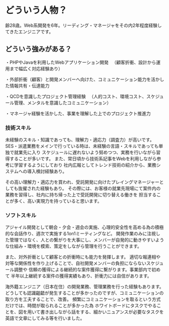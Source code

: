 # どういう人物？
齢28歳。Web系開発を6年。リーディング・マネージャをその内2年程度経験してきたエンジニアです。

## どういう強みがある？
・PHPやJavaを利用したWebアプリケーション開発
　（顧客折衝、設計から運用まで幅広く対応経験あり）

・外部折衝（顧客）と開発メンバーへ向けた、コミュニケーション能力を活かした情報共有・伝達能力

・QCDを意識したプロジェクト管理経験
　（人的コスト、環境コスト、スケジュール管理、メンタルを意識したコミュニケーション）

・マネージャ経験を活かした、事業を理解した上でのプロジェクト推進力

### 技術スキル
未経験のスキル・知識であっても、理解力・適応力（調査力）が高いです。
SES・派遣業務をメインで行っている時は、未経験の言語・スキルであっても単独で就業先に入り
スケジュールに遅れないよう努めつつ、実務を行いながら習得することが多いです。
また、常日頃から技術系記事をWebを利用しながら参考に学習するようにしており
社内広報としてトレンド技術の紹介から、業務システムへの導入検討経験あり。

その高い理解力・適応力を買われ、受託開発に向けたプレイングマネージャーとしても抜擢された経験もあり。
その際には、お客様の就業先現場にて案件内の業務を習得し、社内に持ち帰った上で受託開発に切り替える働きを
担当することが多く、高い実現力を持っていると思います。

### ソフトスキル
アジャイル開発として朝会・夕会・週会の実施、心理的安全性を高める為の積極的な会話作り、週次で実施する1on1ミーティングなど。
開発作業のみに注視した管理ではなく、人との繋がりを大事にし、メンバーが自発的に動きやすいような仕組み・環境を模索、策定をしながら管理を行うことができます。

また、対外折衝として顧客との折衝時にも能力を発揮します。
適切な報連相や対等な関係性を作り上げることで、自社開発メンバーの負担にならないスケジュール調整や
信頼の獲得による継続的な案件獲得に繋がります。事業部内で初めて
半年以上継続する案件の獲得実績もあり、折衝力には自信があります。

海外籍エンジニア（日本在住）の開発業務、管理業務を行った経験もあります。
どうしても認識齟齬が発生することが多かったのですが、コミュニケーションの取り方を工夫することで、改善。
頻繁にコミュニケーションを取るという方式だけでは、時間が取られることが多かった為
ホワイトボードにタスクでやることを、図を用いて書き出しながら話をする、細かいニュアンスが必要なタスクを英語で文章にしてみる等を行いました。
